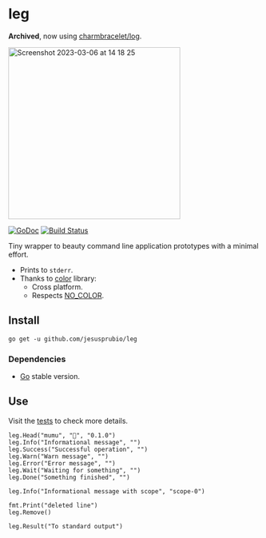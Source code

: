 # leg

**Archived**, now using [charmbracelet/log](https://github.com/charmbracelet/log).

<img
  width="344" alt="Screenshot 2023-03-06 at 14 18 25"
  src="https://user-images.githubusercontent.com/2753855/223247609-2ab48185-b26f-4763-ba33-ecc9bdc6f07a.png">

[![GoDoc][doc-img]][doc] [![Build Status][ci-img]][ci]

Tiny wrapper to beauty command line application prototypes with a minimal effort.

- Prints to `stderr`.
- Thanks to [color](https://github.com/fatih/color) library:
  - Cross platform.
  - Respects [NO_COLOR](https://no-color.org).

## Install

```sg
go get -u github.com/jesusprubio/leg
```

### Dependencies

- [Go](https://go.dev/doc/install) stable version.

## Use

Visit the [tests](leg_test.go) to check more details.

```golang
leg.Head("mumu", "🐘", "0.1.0")
leg.Info("Informational message", "")
leg.Success("Successful operation", "")
leg.Warn("Warn message", "")
leg.Error("Error message", "")
leg.Wait("Waiting for something", "")
leg.Done("Something finished", "")

leg.Info("Informational message with scope", "scope-0")

fmt.Print("deleted line")
leg.Remove()

leg.Result("To standard output")
```

[doc-img]: https://pkg.go.dev/badge/github.com/jesusprubio/leg
[doc]: https://pkg.go.dev/github.com/jesusprubio/leg
[ci-img]: https://github.com/jesusprubio/leg/workflows/CI/badge.svg
[ci]: https://github.com/jesusprubio/leg/workflows/go.yml
